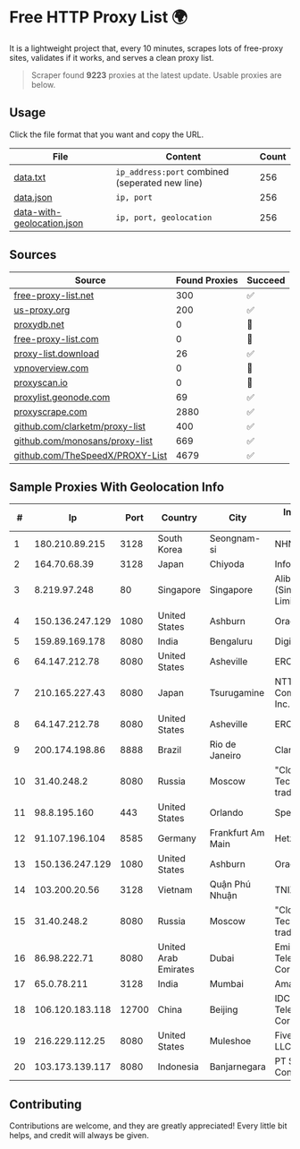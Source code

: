 
# Free HTTP Proxy List 🌍

It is a lightweight project that, every 10 minutes, scrapes lots of free-proxy sites, validates if it works, and serves a clean proxy list.


> Scraper found **9223** proxies at the latest update. Usable proxies are below.

## Usage

Click the file format that you want and copy the URL.


|File|Content|Count|
|----|-------|-----|
|[data.txt](https://raw.githubusercontent.com/themiralay/Proxy-List-World/master/data.txt)|`ip_address:port` combined (seperated new line)|256|
|[data.json](https://raw.githubusercontent.com/themiralay/Proxy-List-World/master/data.json)|`ip, port`|256|
|[data-with-geolocation.json](https://raw.githubusercontent.com/themiralay/Proxy-List-World/master/data-with-geolocation.json)|`ip, port, geolocation`|256|

## Sources

|Source|Found Proxies|Succeed|
|------|-------------|-------|
|[free-proxy-list.net](https://free-proxy-list.net)|300|✅|
|[us-proxy.org](https://www.us-proxy.org)|200|✅|
|[proxydb.net](http://proxydb.net)|0|🚫|
|[free-proxy-list.com](https://free-proxy-list.com/?page=&port=&type%5B%5D=http&type%5B%5D=https&up_time=0&search=Search)|0|🚫|
|[proxy-list.download](https://www.proxy-list.download/HTTP)|26|✅|
|[vpnoverview.com](https://vpnoverview.com/privacy/anonymous-browsing/free-proxy-servers)|0|🚫|
|[proxyscan.io](https://www.proxyscan.io)|0|🚫|
|[proxylist.geonode.com](https://proxylist.geonode.com/api/proxy-list?limit=300&page=1&sort_by=lastChecked&sort_type=desc&protocols=http,https)|69|✅|
|[proxyscrape.com](https://api.proxyscrape.com/v2/?request=displayproxies&protocol=http&timeout=10000&country=all&ssl=all&anonymity=all)|2880|✅|
|[github.com/clarketm/proxy-list](https://raw.githubusercontent.com/clarketm/proxy-list/master/proxy-list-raw.txt)|400|✅|
|[github.com/monosans/proxy-list](https://raw.githubusercontent.com/monosans/proxy-list/main/proxies/http.txt)|669|✅|
|[github.com/TheSpeedX/PROXY-List](https://raw.githubusercontent.com/TheSpeedX/PROXY-List/master/http.txt)|4679|✅|


## Sample Proxies With Geolocation Info

|#|Ip|Port|Country|City|Internet Service Provider|
|-|--|----|-------|----|-------------------------|
|1|180.210.89.215|3128|South Korea|Seongnam-si|NHNCLOUD|
|2|164.70.68.39|3128|Japan|Chiyoda|InfoSphere|
|3|8.219.97.248|80|Singapore|Singapore|Alibaba Cloud (Singapore) Private Limited|
|4|150.136.247.129|1080|United States|Ashburn|Oracle Corporation|
|5|159.89.169.178|8080|India|Bengaluru|DigitalOcean, LLC|
|6|64.147.212.78|8080|United States|Asheville|ERC Broadband|
|7|210.165.227.43|8080|Japan|Tsurugamine|NTT PC Communications, Inc.|
|8|64.147.212.78|8080|United States|Asheville|ERC Broadband|
|9|200.174.198.86|8888|Brazil|Rio de Janeiro|Claro S.A|
|10|31.40.248.2|8080|Russia|Moscow|"Cloud Technologies" LLC trading as Cloud.ru|
|11|98.8.195.160|443|United States|Orlando|Spectrum|
|12|91.107.196.104|8585|Germany|Frankfurt Am Main|Hetzner Online AG|
|13|150.136.247.129|1080|United States|Ashburn|Oracle Corporation|
|14|103.200.20.56|3128|Vietnam|Quận Phú Nhuận|TNIX|
|15|31.40.248.2|8080|Russia|Moscow|"Cloud Technologies" LLC trading as Cloud.ru|
|16|86.98.222.71|8080|United Arab Emirates|Dubai|Emirates Telecommunications Corporation|
|17|65.0.78.211|3128|India|Mumbai|Amazon.com|
|18|106.120.183.118|12700|China|Beijing|IDC, China Telecommunications Corporation|
|19|216.229.112.25|8080|United States|Muleshoe|Five Area Systems, LLC|
|20|103.173.139.117|8080|Indonesia|Banjarnegara|PT Serayu Multi Connection|



## Contributing

Contributions are welcome, and they are greatly appreciated! Every
little bit helps, and credit will always be given.

